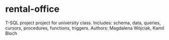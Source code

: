 # rental-office

T-SQL project project for university class.
Includes: schema, data, queries, cursors, procedures, functions, triggers.
Authors: Magdalena Wójciak, Kamil Bloch
